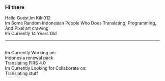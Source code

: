 ### Hi there 

Hello Guest,Im Kiki012 <br>
Im Some Random Indonesian People Who Does Translating, Programming, And Pixel art drawing<br>
Im Currently 14 Years Old<br><hr><br>
Im Currently Working on:<br>
Indonesia renewal pack<br>
Translating FIRS 4.0<br>
Im Currently Looking for Collaborate on:<br>
Translating stuff

<!--
**Kiki012184/Kiki012184** is a ✨ _special_ ✨ repository because its `README.md` (this file) appears on your GitHub profile.

Here are some ideas to get you started:

- 🔭 I’m currently working on ...
- 🌱 I’m currently learning ...
- 👯 I’m looking to collaborate on ...
- 🤔 I’m looking for help with ...
- 💬 Ask me about ...
- 📫 How to reach me: ...
- 😄 Pronouns: ...
- ⚡ Fun fact: ...
-->

